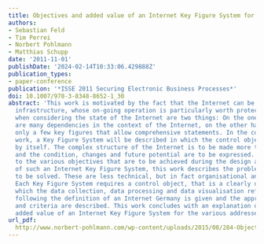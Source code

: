 ```yaml
---
title: Objectives and added value of an Internet Key Figure System for Germany
authors:
- Sebastian Feld
- Tim Perrei
- Norbert Pohlmann
- Matthias Schupp
date: '2011-11-01'
publishDate: '2024-02-14T10:33:06.429888Z'
publication_types:
- paper-conference
publication: '*ISSE 2011 Securing Electronic Business Processes*'
doi: 10.1007/978-3-8348-8652-1_30
abstract: 'This work is motivated by the fact that the Internet can be seen as a critical
  infrastructure, whose on-going operation is particularly worth protecting. Problematic
  when considering the state of the Internet are two things: On the one hand, there
  are many dependencies in the context of the Internet, on the other hand there are
  only a few key figures that allow comprehensive statements. In the course of this
  work, a Key Figure System will be described in which the control object is the Internet
  by itself. The complex structure of the Internet is to be made more transparent
  and the condition, changes and future potential are to be expressed. In addition
  to the various objectives that are to be achieved during the design and implementation
  of such an Internet Key Figure System, this work describes the problems that have
  to be solved. These are less technical, but in fact organisational and legal nature.
  Each Key Figure System requires a control object, that is a clearly defined scope,
  which the data collection, data processing and data visualisation refer to. In the
  following the definition of an Internet Germany is given and the appropriate stakeholder
  and criteria are described. This work concludes with an explanation of the different
  added value of an Internet Key Figure System for the various addressees.'
url_pdf: 
  http://www.norbert-pohlmann.com/wp-content/uploads/2015/08/284-Objectives-and-Added-Value-of-an-Internet-Key-Figure-System-for-Germany-Prof-Norbert-Pohlmann.pdf
---
```

